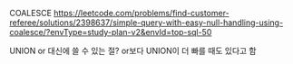 COALESCE
https://leetcode.com/problems/find-customer-referee/solutions/2398637/simple-query-with-easy-null-handling-using-coalesce/?envType=study-plan-v2&envId=top-sql-50

UNION
or 대신에 쓸 수 있는 절?
or보다 UNION이 더 빠를 때도 있다고 함